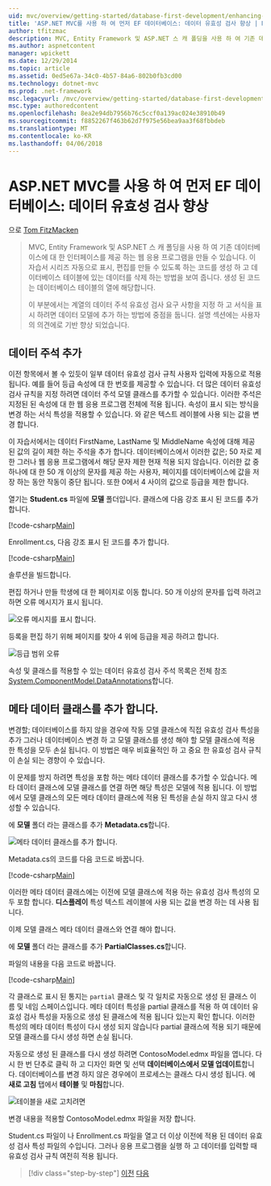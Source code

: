 ```yaml
---
uid: mvc/overview/getting-started/database-first-development/enhancing-data-validation
title: 'ASP.NET MVC를 사용 하 여 먼저 EF 데이터베이스: 데이터 유효성 검사 향상 | Microsoft Docs'
author: tfitzmac
description: MVC, Entity Framework 및 ASP.NET 스 캐 폴딩을 사용 하 여 기존 데이터베이스에 대 한 인터페이스를 제공 하는 웹 응용 프로그램을 만들 수 있습니다. 이 자습서 seri 중...
ms.author: aspnetcontent
manager: wpickett
ms.date: 12/29/2014
ms.topic: article
ms.assetid: 0ed5e67a-34c0-4b57-84a6-802b0fb3cd00
ms.technology: dotnet-mvc
ms.prod: .net-framework
msc.legacyurl: /mvc/overview/getting-started/database-first-development/enhancing-data-validation
msc.type: authoredcontent
ms.openlocfilehash: 8ea2e94db7956b76c5ccf0a139ac024e38910b49
ms.sourcegitcommit: f8852267f463b62d7f975e56bea9aa3f68fbbdeb
ms.translationtype: MT
ms.contentlocale: ko-KR
ms.lasthandoff: 04/06/2018
---
```

<a name="ef-database-first-with-aspnet-mvc-enhancing-data-validation"></a>ASP.NET MVC를 사용 하 여 먼저 EF 데이터베이스: 데이터 유효성 검사 향상
====================
으로 [Tom FitzMacken](https://github.com/tfitzmac)

> MVC, Entity Framework 및 ASP.NET 스 캐 폴딩을 사용 하 여 기존 데이터베이스에 대 한 인터페이스를 제공 하는 웹 응용 프로그램을 만들 수 있습니다. 이 자습서 시리즈 자동으로 표시, 편집를 만들 수 있도록 하는 코드를 생성 하 고 데이터베이스 테이블에 있는 데이터를 삭제 하는 방법을 보여 줍니다. 생성 된 코드는 데이터베이스 테이블의 열에 해당합니다.
> 
> 이 부분에서는 계열의 데이터 주석 유효성 검사 요구 사항을 지정 하 고 서식을 표시 하려면 데이터 모델에 추가 하는 방법에 중점을 둡니다. 설명 섹션에는 사용자의 의견에로 기반 향상 되었습니다.


## <a name="add-data-annotations"></a>데이터 주석 추가

이전 항목에서 볼 수 있듯이 일부 데이터 유효성 검사 규칙 사용자 입력에 자동으로 적용 됩니다. 예를 들어 등급 속성에 대 한 번호를 제공할 수 있습니다. 더 많은 데이터 유효성 검사 규칙을 지정 하려면 데이터 주석 모델 클래스를 추가할 수 있습니다. 이러한 주석은 지정된 된 속성에 대 한 웹 응용 프로그램 전체에 적용 됩니다. 속성이 표시 되는 방식을 변경 하는 서식 특성을 적용할 수 있습니다. 와 같은 텍스트 레이블에 사용 되는 값을 변경 합니다.

이 자습서에서는 데이터 FirstName, LastName 및 MiddleName 속성에 대해 제공 된 값의 길이 제한 하는 주석을 추가 합니다. 데이터베이스에서 이러한 값은; 50 자로 제한 그러나 웹 응용 프로그램에서 해당 문자 제한 현재 적용 되지 않습니다. 이러한 값 중 하나에 대 한 50 개 이상의 문자를 제공 하는 사용자, 페이지를 데이터베이스에 값을 저장 하는 동안 작동이 중단 됩니다. 또한 0에서 4 사이의 값으로 등급을 제한 합니다.

열기는 **Student.cs** 파일에 **모델** 폴더입니다. 클래스에 다음 강조 표시 된 코드를 추가 합니다.

[!code-csharp[Main](enhancing-data-validation/samples/sample1.cs?highlight=5,15,17,20)]

Enrollment.cs, 다음 강조 표시 된 코드를 추가 합니다.

[!code-csharp[Main](enhancing-data-validation/samples/sample2.cs?highlight=5,10)]

솔루션을 빌드합니다.

편집 하거나 만들 학생에 대 한 페이지로 이동 합니다. 50 개 이상의 문자를 입력 하려고 하면 오류 메시지가 표시 됩니다.

![오류 메시지를 표시 합니다.](enhancing-data-validation/_static/image1.png)

등록을 편집 하기 위해 페이지를 찾아 4 위에 등급을 제공 하려고 합니다.

![등급 범위 오류](enhancing-data-validation/_static/image2.png)

속성 및 클래스를 적용할 수 있는 데이터 유효성 검사 주석 목록은 전체 참조 [System.ComponentModel.DataAnnotations](https://msdn.microsoft.com/library/system.componentmodel.dataannotations.aspx)합니다.

## <a name="add-metadata-classes"></a>메타 데이터 클래스를 추가 합니다.

변경할; 데이터베이스를 하지 않을 경우에 작동 모델 클래스에 직접 유효성 검사 특성을 추가 그러나 데이터베이스 변경 하 고 모델 클래스를 생성 해야 할 모델 클래스에 적용 한 특성을 모두 손실 됩니다. 이 방법은 매우 비효율적인 하 고 중요 한 유효성 검사 규칙이 손실 되는 경향이 수 있습니다.

이 문제를 방지 하려면 특성을 포함 하는 메타 데이터 클래스를 추가할 수 있습니다. 메타 데이터 클래스에 모델 클래스를 연결 하면 해당 특성은 모델에 적용 됩니다. 이 방법에서 모델 클래스의 모든 메타 데이터 클래스에 적용 된 특성을 손실 하지 않고 다시 생성할 수 있습니다.

에 **모델** 폴더 라는 클래스를 추가 **Metadata.cs**합니다.

![메타 데이터 클래스를 추가 합니다.](enhancing-data-validation/_static/image3.png)

Metadata.cs의 코드를 다음 코드로 바꿉니다.

[!code-csharp[Main](enhancing-data-validation/samples/sample3.cs)]

이러한 메타 데이터 클래스에는 이전에 모델 클래스에 적용 하는 유효성 검사 특성의 모두 포함 합니다. **디스플레이** 특성 텍스트 레이블에 사용 되는 값을 변경 하는 데 사용 됩니다.

이제 모델 클래스 메타 데이터 클래스와 연결 해야 합니다.

에 **모델** 폴더 라는 클래스를 추가 **PartialClasses.cs**합니다.

파일의 내용을 다음 코드로 바꿉니다.

[!code-csharp[Main](enhancing-data-validation/samples/sample4.cs)]

각 클래스로 표시 된 통지는 `partial` 클래스 및 각 일치로 자동으로 생성 된 클래스 이름 및 네임 스페이스입니다. 메타 데이터 특성을 partial 클래스를 적용 하 여 데이터 유효성 검사 특성을 자동으로 생성 된 클래스에 적용 됩니다 있는지 확인 합니다. 이러한 특성의 메타 데이터 특성이 다시 생성 되지 않습니다 partial 클래스에 적용 되기 때문에 모델 클래스를 다시 생성 하면 손실 됩니다.

자동으로 생성 된 클래스를 다시 생성 하려면 ContosoModel.edmx 파일을 엽니다. 다시 한 번 단추로 클릭 하 고 디자인 화면 및 선택 **데이터베이스에서 모델 업데이트**합니다. 데이터베이스를 변경 하지 않은 경우에이 프로세스는 클래스 다시 생성 됩니다. 에 **새로 고침** 탭에서 **테이블** 및 **마침**합니다.

![테이블을 새로 고치려면](enhancing-data-validation/_static/image4.png)

변경 내용을 적용할 ContosoModel.edmx 파일을 저장 합니다.

Student.cs 파일이 나 Enrollment.cs 파일을 열고 더 이상 이전에 적용 된 데이터 유효성 검사 특성 파일의 수입니다. 그러나 응용 프로그램을 실행 하 고 데이터를 입력할 때 유효성 검사 규칙 여전히 적용 됩니다.

> [!div class="step-by-step"]
> [이전](customizing-a-view.md)
> [다음](publish-to-azure.md)
